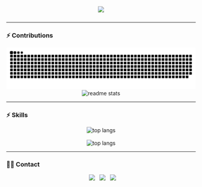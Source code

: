 <h1 align="center">
    <img src="https://readme-typing-svg.herokuapp.com/?font=Poetsen%20One&size=35&center=true&vCenter=true&width=500&height=70&duration=3000&lines=Hi+There!+%F0%9F%91%8B;I%27m+TrucJ;I%27m+Trung+Truc;I%27m+Black+Panther;" />
</h1>

<hr/>

### ⚡ Contributions
<div align=center>
  <picture>
    <source media="(prefers-color-scheme: dark)" srcset="https://raw.githubusercontent.com/TrucJ/TrucJ/output/github-contribution-grid-snake-dark.svg">
    <source media="(prefers-color-scheme: light)" srcset="https://raw.githubusercontent.com/TrucJ/TrucJ/output/github-contribution-grid-snake.svg">
    <img alt="github contribution grid snake animation" src="https://raw.githubusercontent.com/TrucJ/TrucJ/output/github-contribution-grid-snake.svg">
  </picture>
</div>

<div align=center>
  <img src="https://trucj-github-readme-stats.vercel.app/api?username=trucj&show_icons=true&theme=react&rank_icon=github&border_radius=20" alt="readme stats" />
</div>

<hr/>

### ⚡ Skills

<div align=center>
  <img src="https://skillicons.dev/icons?i=python,golang,cpp,java,react,bash" alt="top langs" />
</div>
<br/>
<div align=center>
  <img src="https://trucj-github-readme-stats.vercel.app/api/top-langs/?username=TrucJ&layout=compact&text_color=daf7dc&theme=react&border_radius=20" alt="top langs" />
</div>

<hr/>

### 🤝🏻 Contact


<p align="center"> 
&nbsp; <a href="mailto:trungtruc2357@gmail.com" target="_blank" rel="noopener noreferrer"><img src="https://img.icons8.com/plasticine/100/000000/gmail.png" width="50" /></a>
&nbsp; <a href="https://www.linkedin.com/in/TrucJ/" target="_blank" rel="noopener noreferrer"><img src="https://img.icons8.com/plasticine/100/000000/linkedin.png" width="50" /></a>
&nbsp; <a href="https://www.facebook.com/profile.php?id=100009254438092" target="_blank" rel="noopener noreferrer"><img src="https://img.icons8.com/plasticine/100/000000/facebook.png" width="50" /></a>
</p>
